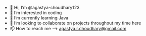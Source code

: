 - 👋 Hi, I’m @agastya-choudhary123
- 👀 I’m interested in coding
- 🌱 I’m currently learning Java
- 💞️ I’m looking to collaborate on projects throughout my time here
- 📫 How to reach me --> agastya.r.choudhary@gmail.com

<!---
agastya-choudhary123/agastya-choudhary123 is a ✨ special ✨ repository because its `README.md` (this file) appears on your GitHub profile.
You can click the Preview link to take a look at your changes.
--->
